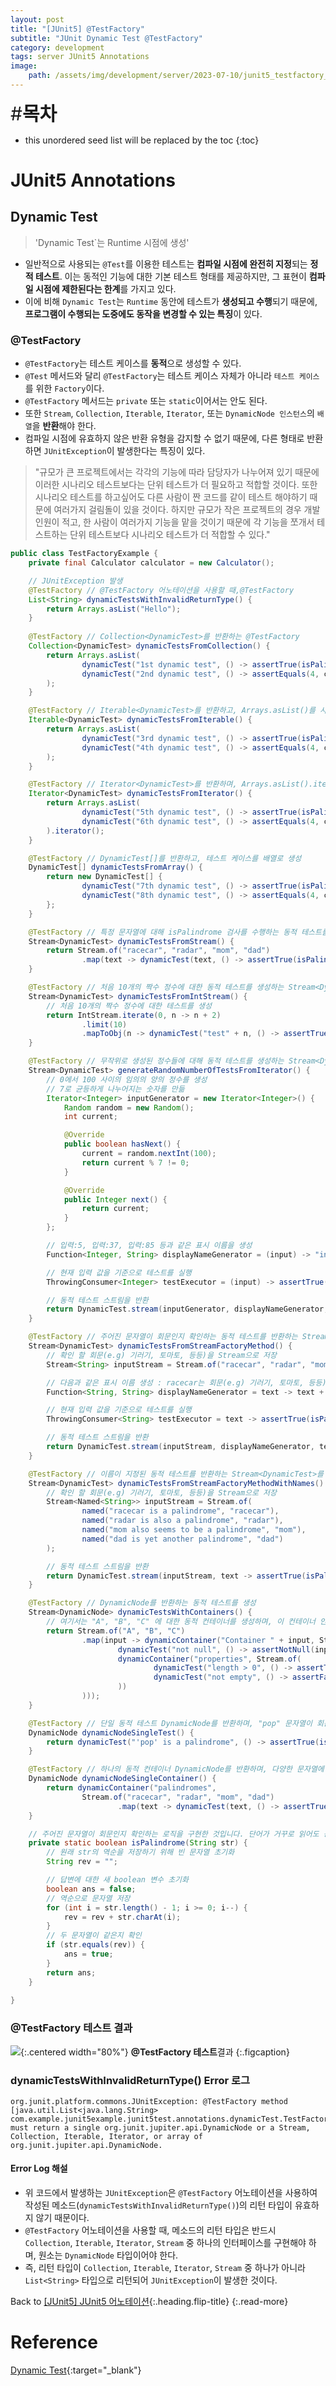 ```yaml
---
layout: post
title: "[JUnit5] @TestFactory"
subtitle: "JUnit Dynamic Test @TestFactory"
category: development
tags: server JUnit5 Annotations
image:
    path: /assets/img/development/server/2023-07-10/junit5_testfactory_cover.png
---
```


<span style="font-size:30px;">\#**목차**</span>
* this unordered seed list will be replaced by the toc
{:toc}

# JUnit5 Annotations
## Dynamic Test
> 'Dynamic Test`는 Runtime 시점에 생성'
- 일반적으로 사용되는 `@Test`를 이용한 테스트는 **컴파일 시점에 완전히 지정**되는 **정적 테스트**. 이는 동적인 기능에 대한 기본 테스트 형태를 제공하지만, 그 표현이 **컴파일 시점에 제한된다는 한계**를 가지고 있다.
- 이에 비해 `Dynamic Test`는 `Runtime` 동안에 테스트가 **생성되고 수행**되기 때문에, **프로그램이 수행되는 도중에도 동작을 변경할 수 있는 특징**이 있다.

### @TestFactory
- `@TestFactory`는 테스트 케이스를 **동적**으로 생성할 수 있다.
- `@Test` 메서드와 달리 `@TestFactory`는 테스트 케이스 자체가 아니라 `테스트 케이스`를 위한 `Factory`이다.
- `@TestFactory` 메서드는 `private` 또는 `static`이어서는 안도 된다.
- 또한 `Stream`, `Collection`, `Iterable`, `Iterator`, 또는 `DynamicNode 인스턴스`의 `배열`을 **반환**해야 한다.
- 컴파일 시점에 유효하지 않은 반환 유형을 감지할 수 없기 때문에, 다른 형태로 반환하면 `JUnitException`이 발생한다는 특징이 있다.

> "규모가 큰 프로젝트에서는 각각의 기능에 따라 담당자가 나누어져 있기 때문에 이러한 시나리오 테스트보다는 단위 테스트가 더 필요하고 적합할 것이다. 또한 시나리오 테스트를 하고싶어도 다른 사람이 짠 코드를 같이 테스트 해야하기 때문에 여러가지 걸림돌이 있을 것이다. 하지만 규모가 작은 프로젝트의 경우 개발 인원이 적고, 한 사람이 여러가지 기능을 맡을 것이기 때문에 각 기능을 쪼개서 테스트하는 단위 테스트보다 시나리오 테스트가 더 적합할 수 있다."

```java
public class TestFactoryExample {
    private final Calculator calculator = new Calculator();

    // JUnitException 발생
    @TestFactory // @TestFactory 어노테이션을 사용할 때,@TestFactory
    List<String> dynamicTestsWithInvalidReturnType() {
        return Arrays.asList("Hello");
    }
    
    @TestFactory // Collection<DynamicTest>를 반환하는 @TestFactory
    Collection<DynamicTest> dynamicTestsFromCollection() {
        return Arrays.asList(
                dynamicTest("1st dynamic test", () -> assertTrue(isPalindrome("madam"))),
                dynamicTest("2nd dynamic test", () -> assertEquals(4, calculator.multiply(2, 2)))
        );
    }

    @TestFactory // Iterable<DynamicTest>를 반환하고, Arrays.asList()를 사용하여 테스트 케이스를 생성
    Iterable<DynamicTest> dynamicTestsFromIterable() {
        return Arrays.asList(
                dynamicTest("3rd dynamic test", () -> assertTrue(isPalindrome("madam"))),
                dynamicTest("4th dynamic test", () -> assertEquals(4, calculator.multiply(2, 2)))
        );
    }

    @TestFactory // Iterator<DynamicTest>를 반환하며, Arrays.asList().iterator()를 사용하여 테스트 케이스를 생성
    Iterator<DynamicTest> dynamicTestsFromIterator() {
        return Arrays.asList(
                dynamicTest("5th dynamic test", () -> assertTrue(isPalindrome("madam"))),
                dynamicTest("6th dynamic test", () -> assertEquals(4, calculator.multiply(2, 2)))
        ).iterator();
    }

    @TestFactory // DynamicTest[]를 반환하고, 테스트 케이스를 배열로 생성
    DynamicTest[] dynamicTestsFromArray() {
        return new DynamicTest[] {
                dynamicTest("7th dynamic test", () -> assertTrue(isPalindrome("madam"))),
                dynamicTest("8th dynamic test", () -> assertEquals(4, calculator.multiply(2, 2)))
        };
    }

    @TestFactory // 특정 문자열에 대해 isPalindrome 검사를 수행하는 동적 테스트를 반환하는 Stream<DynamicTest>를 생성
    Stream<DynamicTest> dynamicTestsFromStream() {
        return Stream.of("racecar", "radar", "mom", "dad")
                .map(text -> dynamicTest(text, () -> assertTrue(isPalindrome(text))));
    }

    @TestFactory // 처음 10개의 짝수 정수에 대한 동적 테스트를 생성하는 Stream<DynamicTest>를 반환
    Stream<DynamicTest> dynamicTestsFromIntStream() {
        // 처음 10개의 짝수 정수에 대한 테스트를 생성
        return IntStream.iterate(0, n -> n + 2)
                .limit(10)
                .mapToObj(n -> dynamicTest("test" + n, () -> assertTrue(n % 2 == 0)));
    }

    @TestFactory // 무작위로 생성된 정수들에 대해 동적 테스트를 생성하는 Stream<DynamicTest>를 반환
    Stream<DynamicTest> generateRandomNumberOfTestsFromIterator() {
        // 0에서 100 사이의 임의의 양의 정수를 생성
        // 7로 균등하게 나누어지는 숫자를 만듦
        Iterator<Integer> inputGenerator = new Iterator<Integer>() {
            Random random = new Random();
            int current;

            @Override
            public boolean hasNext() {
                current = random.nextInt(100);
                return current % 7 != 0;
            }

            @Override
            public Integer next() {
                return current;
            }
        };

        // 입력:5, 입력:37, 입력:85 등과 같은 표시 이름을 생성
        Function<Integer, String> displayNameGenerator = (input) -> "input:" + input;

        // 현재 입력 값을 기준으로 테스트를 실행
        ThrowingConsumer<Integer> testExecutor = (input) -> assertTrue(input % 7 != 0);

        // 동적 테스트 스트림을 반환
        return DynamicTest.stream(inputGenerator, displayNameGenerator, testExecutor);
    }

    @TestFactory // 주어진 문자열이 회문인지 확인하는 동적 테스트를 반환하는 Stream<DynamicTest>를 생성
    Stream<DynamicTest> dynamicTestsFromStreamFactoryMethod() {
        // 확인 할 회문(e.g) 기러기, 토마토, 등등)을 Stream으로 저장 
        Stream<String> inputStream = Stream.of("racecar", "radar", "mom", "dad");

        // 다음과 같은 표시 이름 생성 : racecar는 회문(e.g) 기러기, 토마토, 등등)이다
        Function<String, String> displayNameGenerator = text -> text + " is a palindrome";

        // 현재 입력 값을 기준으로 테스트를 실행
        ThrowingConsumer<String> testExecutor = text -> assertTrue(isPalindrome(text));

        // 동적 테스트 스트림을 반환
        return DynamicTest.stream(inputStream, displayNameGenerator, testExecutor);
    }

    @TestFactory // 이름이 지정된 동적 테스트를 반환하는 Stream<DynamicTest>를 생성
    Stream<DynamicTest> dynamicTestsFromStreamFactoryMethodWithNames() {
        // 확인 할 회문(e.g) 기러기, 토마토, 등등)을 Stream으로 저장
        Stream<Named<String>> inputStream = Stream.of(
                named("racecar is a palindrome", "racecar"),
                named("radar is also a palindrome", "radar"),
                named("mom also seems to be a palindrome", "mom"),
                named("dad is yet another palindrome", "dad")
        );

        // 동적 테스트 스트림을 반환
        return DynamicTest.stream(inputStream, text -> assertTrue(isPalindrome(text)));
    }

    @TestFactory // DynamicNode를 반환하는 동적 테스트를 생성
    Stream<DynamicNode> dynamicTestsWithContainers() {
        // 여기서는 "A", "B", "C" 에 대한 동적 컨테이너를 생성하며, 이 컨테이너 안에는 문자열 관련 성질을 검사하는 다른 동적 테스트들이 포함
        return Stream.of("A", "B", "C")
                .map(input -> dynamicContainer("Container " + input, Stream.of(
                        dynamicTest("not null", () -> assertNotNull(input)),
                        dynamicContainer("properties", Stream.of(
                                dynamicTest("length > 0", () -> assertTrue(input.length() > 0)),
                                dynamicTest("not empty", () -> assertFalse(input.isEmpty()))
                        ))
                )));
    }

    @TestFactory // 단일 동적 테스트 DynamicNode를 반환하며, "pop" 문자열이 회문(e.g) 기러기, 토마토, 등등)인지 확인
    DynamicNode dynamicNodeSingleTest() {
        return dynamicTest("'pop' is a palindrome", () -> assertTrue(isPalindrome("pop")));
    }

    @TestFactory // 하나의 동적 컨테이너 DynamicNode를 반환하며, 다양한 문자열에 대해 회문 검사하는 동적 테스트들이 포함
    DynamicNode dynamicNodeSingleContainer() {
        return dynamicContainer("palindromes",
                Stream.of("racecar", "radar", "mom", "dad")
                        .map(text -> dynamicTest(text, () -> assertTrue(isPalindrome(text)))));
    }

    // 주어진 문자열이 회문인지 확인하는 로직을 구현한 것입니다. 단어가 거꾸로 읽어도 동일한 문자열인 경우, 회문으로 판단
    private static boolean isPalindrome(String str) {
        // 원래 str의 역순을 저장하기 위해 빈 문자열 초기화
        String rev = "";

        // 답변에 대한 새 boolean 변수 초기화
        boolean ans = false;
        // 역순으로 문자열 저장
        for (int i = str.length() - 1; i >= 0; i--) {
            rev = rev + str.charAt(i);
        }
        // 두 문자열이 같은지 확인
        if (str.equals(rev)) {
            ans = true;
        }
        return ans;
    } 
    
}
```

### @TestFactory 테스트 결과

![](/assets/img/development/server/2023-07-10/annotations_testfactory.png){:.centered width="80%"}
**@TestFactory 테스트**결과
{:.figcaption}

### dynamicTestsWithInvalidReturnType() Error 로그
```
org.junit.platform.commons.JUnitException: @TestFactory method [java.util.List<java.lang.String> com.example.junit5example.junit5test.annotations.dynamicTest.TestFactoryTest.dynamicTestsWithInvalidReturnType()] must return a single org.junit.jupiter.api.DynamicNode or a Stream, Collection, Iterable, Iterator, or array of org.junit.jupiter.api.DynamicNode.
```

#### Error Log 해설
- 위 코드에서 발생하는 `JUnitException`은 `@TestFactory` 어노테이션을 사용하여 작성된 메소드(`dynamicTestsWithInvalidReturnType()`)의 리턴 타입이 유효하지 않기 때문이다.
- `@TestFactory` 어노테이션을 사용할 때, 메소드의 리턴 타입은 반드시 `Collection`, `Iterable`, `Iterator`, `Stream` 중 하나의 인터페이스를 구현해야 하며, 원소는 `DynamicNode` 타입이어야 한다.
- 즉, 리턴 타입이 `Collection`, `Iterable`, `Iterator`, `Stream` 중 하나가 아니라 `List<String>` 타입으로 리턴되어 `JUnitException`이 발생한 것이다.

Back to [[JUnit5] JUnit5 어노테이션](./2023-07-04-junit5-annotations-frequently-used.md){:.heading.flip-title}
{:.read-more}

# Reference
[Dynamic Test](https://junit.org/junit5/docs/current/user-guide/#writing-tests-dynamic-tests){:target="_blank"}